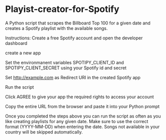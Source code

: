 # Playist-creator-for-Spotify
A Python script that scrapes the Billboard Top 100 for a given date and creates a Spotify playlist with the available songs.

Instructions:
Create a free Spotify account and open the developer dashboard

create a new app

Set the environmanent variables SPOTIPY_CLIENT_ID and SPOTIPY_CLIENT_SECRET using your Spotify id and secret

Set http://example.com as Redirect URI in the created Spotify app

Run the script

Click AGREE to give your app the required rights to access your account

Copy the entire URL from the browser and paste it into your Python prompt

Once you completed the steps above you can run the script as often as you like creating playlists for any given date. Make sure to use the correct format (YYYY-MM-DD) when entering the date. Songs not available in your country will be skipped automatically.
